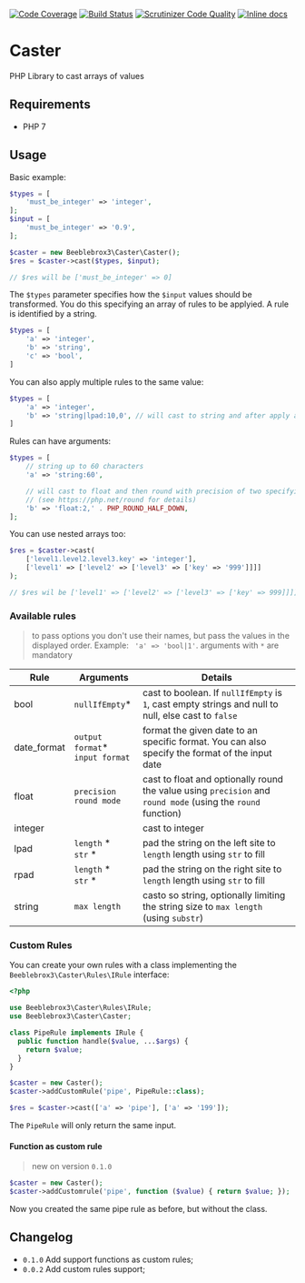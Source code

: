 
[![Code Coverage](https://scrutinizer-ci.com/g/beeblebrox3/caster/badges/coverage.png?b=master)](https://scrutinizer-ci.com/g/beeblebrox3/caster/?branch=master)
[![Build Status](https://scrutinizer-ci.com/g/beeblebrox3/caster/badges/build.png?b=master)](https://scrutinizer-ci.com/g/beeblebrox3/caster/build-status/master)
[![Scrutinizer Code Quality](https://scrutinizer-ci.com/g/beeblebrox3/caster/badges/quality-score.png?b=master)](https://scrutinizer-ci.com/g/beeblebrox3/caster/?branch=master)
[![Inline docs](http://inch-ci.org/github/beeblebrox3/caster.svg?branch=master)](http://inch-ci.org/github/beeblebrox3/caster)

# Caster

PHP Library to cast arrays of values

## Requirements

- PHP 7

## Usage

Basic example:

```php
$types = [
    'must_be_integer' => 'integer',
];
$input = [
    'must_be_integer' => '0.9',
];

$caster = new Beeblebrox3\Caster\Caster();
$res = $caster->cast($types, $input);

// $res will be ['must_be_integer' => 0]

```

The `$types` parameter specifies how the `$input` values should be transformed.
You do this specifying an array of rules to be applyied. A rule is identified by a string.

```php
$types = [
    'a' => 'integer',
    'b' => 'string',
    'c' => 'bool',
]
```

You can also apply multiple rules to the same value:

```php
$types = [
    'a' => 'integer',
    'b' => 'string|lpad:10,0', // will cast to string and after apply a left string pad
]
```

Rules can have arguments:

```php
$types = [
    // string up to 60 characters
    'a' => 'string:60',

    // will cast to float and then round with precision of two specifying the mode in which rounding occurs
    // (see https://php.net/round for details)
    'b' => 'float:2,' . PHP_ROUND_HALF_DOWN,
];
```

You can use nested arrays too:

```php
$res = $caster->cast(
    ['level1.level2.level3.key' => 'integer'],
    ['level1' => ['level2' => ['level3' => ['key' => '999']]]]
);

// $res wil be ['level1' => ['level2' => ['level3' => ['key' => 999]]]]
```

### Available rules

> to pass options you don't use their names, but pass the values in the displayed order. Example: ` 'a' => 'bool|1'`.
> arguments with `*` are mandatory

| Rule        | Arguments                              | Details                                                                                                      |
|-------------|----------------------------------------|--------------------------------------------------------------------------------------------------------------|
| bool        | `nullIfEmpty`*                         | cast to boolean. If `nullIfEmpty` is `1`, cast empty strings and null to null, else cast to `false`          |
| date_format | `output format`* <br /> `input format` | format the given date to an specific format. You can also specify the format of the input date               |
| float       | `precision` <br /> `round mode`        | cast to float and optionally round the value using `precision` and `round mode` (using the `round` function) |
| integer     |                                        | cast to integer                                                                                              |
| lpad        | `length` * <br /> `str` *              | pad the string on the left site to `length` length using `str` to fill                                       |
| rpad        | `length` * <br /> `str` *              | pad the string on the right site to `length` length using `str` to fill                                      |
| string      | `max length`                           | casto so string, optionally limiting the string size to `max length` (using `substr`)                        |


### Custom Rules

You can create your own rules with a class implementing the `Beeblebrox3\Caster\Rules\IRule` interface:

```php
<?php

use Beeblebrox3\Caster\Rules\IRule;
use Beeblebrox3\Caster\Caster;

class PipeRule implements IRule {
  public function handle($value, ...$args) {
    return $value;
  }
}

$caster = new Caster();
$caster->addCustomRule('pipe', PipeRule::class);

$res = $caster->cast(['a' => 'pipe'], ['a' => '199']);
```

The `PipeRule` will only return the same input.

#### Function as custom  rule
> new on version `0.1.0`

```php
$caster = new Caster();
$caster->addCustomrule('pipe', function ($value) { return $value; });
```

Now you created the same pipe rule as before, but without the class.

## Changelog
- `0.1.0` Add support functions as custom rules;
- `0.0.2` Add custom rules support;


